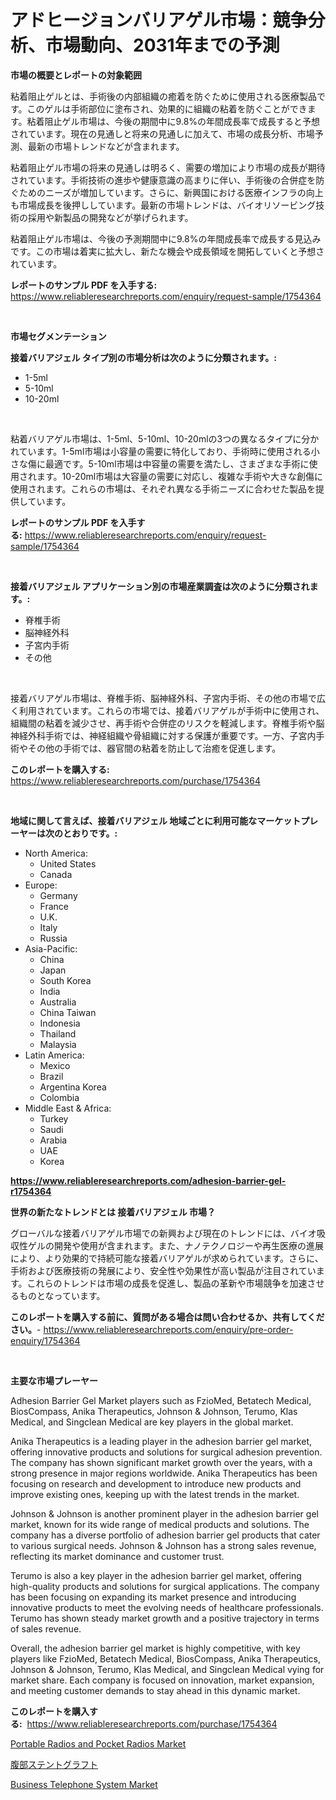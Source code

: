 <p><h1>アドヒージョンバリアゲル市場：競争分析、市場動向、2031年までの予測</h1></p><p><strong>市場の概要とレポートの対象範囲</strong></p>
<p><p>粘着阻止ゲルとは、手術後の内部組織の癒着を防ぐために使用される医療製品です。このゲルは手術部位に塗布され、効果的に組織の粘着を防ぐことができます。粘着阻止ゲル市場は、今後の期間中に9.8%の年間成長率で成長すると予想されています。現在の見通しと将来の見通しに加えて、市場の成長分析、市場予測、最新の市場トレンドなどが含まれます。</p><p>粘着阻止ゲル市場の将来の見通しは明るく、需要の増加により市場の成長が期待されています。手術技術の進歩や健康意識の高まりに伴い、手術後の合併症を防ぐためのニーズが増加しています。さらに、新興国における医療インフラの向上も市場成長を後押ししています。最新の市場トレンドは、バイオリソービング技術の採用や新製品の開発などが挙げられます。</p><p>粘着阻止ゲル市場は、今後の予測期間中に9.8%の年間成長率で成長する見込みです。この市場は着実に拡大し、新たな機会や成長領域を開拓していくと予想されています。</p></p>
<p><strong>レポートのサンプル PDF を入手する:</strong> <a href="https://www.reliableresearchreports.com/enquiry/request-sample/1754364">https://www.reliableresearchreports.com/enquiry/request-sample/1754364</a></p>
<p>&nbsp;</p>
<p><strong>市場セグメンテーション</strong></p>
<p><strong>接着バリアジェル タイプ別の市場分析は次のように分類されます。:</strong></p>
<p><ul><li>1-5ml</li><li>5-10ml</li><li>10-20ml</li></ul></p>
<p>&nbsp;</p>
<p><p>粘着バリアゲル市場は、1-5ml、5-10ml、10-20mlの3つの異なるタイプに分かれています。1-5ml市場は小容量の需要に特化しており、手術時に使用される小さな傷に最適です。5-10ml市場は中容量の需要を満たし、さまざまな手術に使用されます。10-20ml市場は大容量の需要に対応し、複雑な手術や大きな創傷に使用されます。これらの市場は、それぞれ異なる手術ニーズに合わせた製品を提供しています。</p></p>
<p><strong>レポートのサンプル PDF を入手する:</strong>&nbsp;<a href="https://www.reliableresearchreports.com/enquiry/request-sample/1754364">https://www.reliableresearchreports.com/enquiry/request-sample/1754364</a></p>
<p>&nbsp;</p>
<p><strong> 接着バリアジェル アプリケーション別の市場産業調査は次のように分類されます。:</strong></p>
<p><ul><li>脊椎手術</li><li>脳神経外科</li><li>子宮内手術</li><li>その他</li></ul></p>
<p>&nbsp;</p>
<p><p>接着バリアゲル市場は、脊椎手術、脳神経外科、子宮内手術、その他の市場で広く利用されています。これらの市場では、接着バリアゲルが手術中に使用され、組織間の粘着を減少させ、再手術や合併症のリスクを軽減します。脊椎手術や脳神経外科手術では、神経組織や骨組織に対する保護が重要です。一方、子宮内手術やその他の手術では、器官間の粘着を防止して治癒を促進します。</p></p>
<p><strong>このレポートを購入する:</strong>&nbsp; <a href="https://www.reliableresearchreports.com/purchase/1754364">https://www.reliableresearchreports.com/purchase/1754364</a></p>
<p>&nbsp;</p>
<p><strong>地域に関して言えば、接着バリアジェル 地域ごとに利用可能なマーケットプレーヤーは次のとおりです。:</strong></p>
<p><ul>
    <li>
        North America:
        <ul>
            <li>United States</li>
            <li>Canada</li>
        </ul>
    </li>
    <li>
        Europe:
        <ul>
            <li>Germany</li>
            <li>France</li>
            <li>U.K.</li>
            <li>Italy</li>
            <li>Russia</li>
        </ul>
    </li>
    <li>
        Asia-Pacific:
        <ul>
            <li>China</li>
            <li>Japan</li>
            <li>South Korea</li>
            <li>India</li>
            <li>Australia</li>
            <li>China Taiwan</li>
            <li>Indonesia</li>
            <li>Thailand</li>
            <li>Malaysia</li>
        </ul>
    </li>
    <li>
        Latin America:
        <ul>
            <li>Mexico</li>
            <li>Brazil</li>
            <li>Argentina Korea</li>
            <li>Colombia</li>
        </ul>
    </li>
    <li>
        Middle East & Africa:
        <ul>
            <li>Turkey</li>
            <li>Saudi</li>
            <li>Arabia</li>
            <li>UAE</li>
            <li>Korea</li>
        </ul>
    </li>
    </ul></p>
<p><strong><a href="https://www.reliableresearchreports.com/adhesion-barrier-gel-r1754364">https://www.reliableresearchreports.com/adhesion-barrier-gel-r1754364</a></strong>&nbsp;</p>
<p><strong>世界の新たなトレンドとは 接着バリアジェル 市場？</strong></p>
<p><p>グローバルな接着バリアゲル市場での新興および現在のトレンドには、バイオ吸収性ゲルの開発や使用が含まれます。また、ナノテクノロジーや再生医療の進展により、より効果的で持続可能な接着バリアゲルが求められています。さらに、手術および医療技術の発展により、安全性や効果性が高い製品が注目されています。これらのトレンドは市場の成長を促進し、製品の革新や市場競争を加速させるものとなっています。</p></p>
<p><strong>このレポートを購入する前に、質問がある場合は問い合わせるか、共有してください。</strong>- <a href="https://www.reliableresearchreports.com/enquiry/pre-order-enquiry/1754364">https://www.reliableresearchreports.com/enquiry/pre-order-enquiry/1754364</a></p>
<p>&nbsp;</p>
<p><strong>主要な市場プレーヤー</strong></p>
<p><p>Adhesion Barrier Gel Market players such as FzioMed, Betatech Medical, BiosCompass, Anika Therapeutics, Johnson & Johnson, Terumo, Klas Medical, and Singclean Medical are key players in the global market. </p><p>Anika Therapeutics is a leading player in the adhesion barrier gel market, offering innovative products and solutions for surgical adhesion prevention. The company has shown significant market growth over the years, with a strong presence in major regions worldwide. Anika Therapeutics has been focusing on research and development to introduce new products and improve existing ones, keeping up with the latest trends in the market.</p><p>Johnson & Johnson is another prominent player in the adhesion barrier gel market, known for its wide range of medical products and solutions. The company has a diverse portfolio of adhesion barrier gel products that cater to various surgical needs. Johnson & Johnson has a strong sales revenue, reflecting its market dominance and customer trust.</p><p>Terumo is also a key player in the adhesion barrier gel market, offering high-quality products and solutions for surgical applications. The company has been focusing on expanding its market presence and introducing innovative products to meet the evolving needs of healthcare professionals. Terumo has shown steady market growth and a positive trajectory in terms of sales revenue.</p><p>Overall, the adhesion barrier gel market is highly competitive, with key players like FzioMed, Betatech Medical, BiosCompass, Anika Therapeutics, Johnson & Johnson, Terumo, Klas Medical, and Singclean Medical vying for market share. Each company is focused on innovation, market expansion, and meeting customer demands to stay ahead in this dynamic market.</p></p>
<p><strong>このレポートを購入する:</strong>&nbsp;&nbsp;<a href="https://www.reliableresearchreports.com/purchase/1754364">https://www.reliableresearchreports.com/purchase/1754364</a></p>
<p><p><a href="https://pretty-mail-caf.notion.site/Portable-Radios-and-Pocket-Radios-Market-Comprehensive-Assessment-by-Type-Application-and-Geograp-950c088809c44df89c607b7b947ffbc9">Portable Radios and Pocket Radios Market</a></p><p><a href="https://github.com/SarahFahey88/Market-Research-Report-List-1/blob/main/924261825350.md">腹部ステントグラフト</a></p><p><a href="https://github.com/okotobwrhuteie/Market-Research-Report-List-2/blob/main/business-telephone-system-market.md">Business Telephone System Market</a></p></p>
